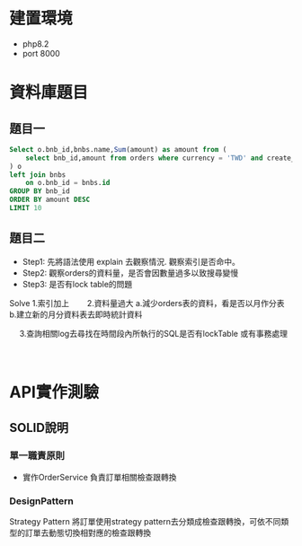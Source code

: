 # 建置環境

* php8.2
* port 8000



# 資料庫題目

## 題目一

```sql
Select o.bnb_id,bnbs.name,Sum(amount) as amount from (
    select bnb_id,amount from orders where currency = 'TWD' and create_at >= 1682870400 and create_at < 1685548800
) o 
left join bnbs
    on o.bnb_id = bnbs.id
GROUP BY bnb_id
ORDER BY amount DESC
LIMIT 10
```

## 題目二

 * Step1: 先將語法使用 explain 去觀察情況. 觀察索引是否命中。
 * Step2: 觀察orders的資料量，是否會因數量過多以致搜尋變慢
 * Step3: 是否有lock table的問題


 Solve
    1.索引加上
　　2.資料量過大
        a.減少orders表的資料，看是否以月作分表
        b.建立新的月分資料表去即時統計資料

　  3.查詢相關log去尋找在時間段內所執行的SQL是否有lockTable 或有事務處理　

　


# API實作測驗

## SOLID說明
### 單一職責原則
* 實作OrderService 負責訂單相關檢查跟轉換



### DesignPattern
Strategy Pattern
    將訂單使用strategy pattern去分類成檢查跟轉換，可依不同類型的訂單去動態切換相對應的檢查跟轉換
    
